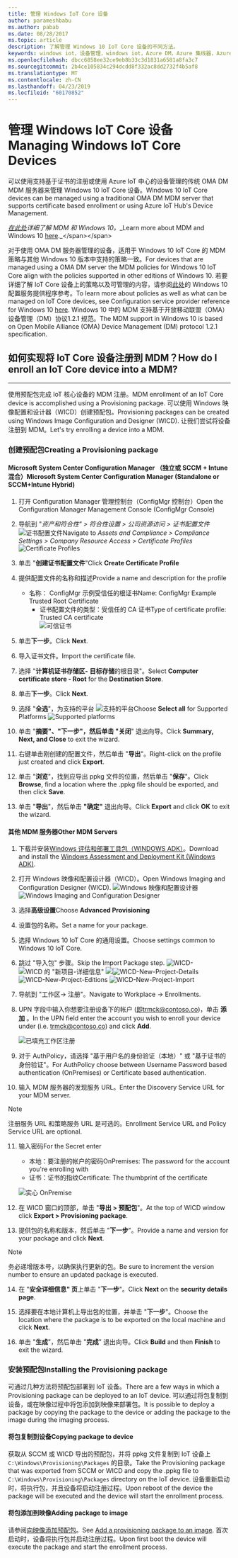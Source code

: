 ```yaml
---
title: 管理 Windows IoT Core 设备
author: parameshbabu
ms.author: pabab
ms.date: 08/28/2017
ms.topic: article
description: 了解管理 Windows 10 IoT Core 设备的不同方法。
keywords: windows iot，设备管理，windows iot，Azure DM，Azure 集线器，Azure IoT
ms.openlocfilehash: dbcc6858ee32ce9eb8b33c3d1831a6581a8fa3c7
ms.sourcegitcommit: 2b4ce105834c294dcdd8f332ac8dd2732f4b5af8
ms.translationtype: MT
ms.contentlocale: zh-CN
ms.lasthandoff: 04/23/2019
ms.locfileid: "60170852"
---
```

# <a name="managing-windows-iot-core-devices"></a><span data-ttu-id="09f62-104">管理 Windows IoT Core 设备</span><span class="sxs-lookup"><span data-stu-id="09f62-104">Managing Windows IoT Core Devices</span></span>

<span data-ttu-id="09f62-105">可以使用支持基于证书的注册或使用 Azure IoT 中心的设备管理的传统 OMA DM MDM 服务器来管理 Windows 10 IoT Core 设备。</span><span class="sxs-lookup"><span data-stu-id="09f62-105">Windows 10 IoT Core devices can be managed using a traditional OMA DM MDM server that supports certificate based enrollment or using Azure IoT Hub's Device Management.</span></span>  

 <span data-ttu-id="09f62-106">_[在此处](https://msdn.microsoft.com/library/windows/hardware/dn914769(v=vs.85).aspx)详细了解 MDM 和 Windows 10。_</span><span class="sxs-lookup"><span data-stu-id="09f62-106">_Learn more about MDM and Windows 10 [here](https://msdn.microsoft.com/library/windows/hardware/dn914769(v=vs.85).aspx)._</span></span>  

<span data-ttu-id="09f62-107">对于使用 OMA DM 服务器管理的设备，适用于 Windows 10 IoT Core 的 MDM 策略与其他 Windows 10 版本中支持的策略一致。</span><span class="sxs-lookup"><span data-stu-id="09f62-107">For devices that are managed using a OMA DM server the MDM policies for Windows 10 IoT Core align with the policies supported in other editions of Windows 10.</span></span> <span data-ttu-id="09f62-108">若要详细了解 IoT Core 设备上的策略以及可管理的内容，请参阅[此处](https://aka.ms/csplist)的 Windows 10 配置服务提供程序参考。</span><span class="sxs-lookup"><span data-stu-id="09f62-108">To learn more about policies as well as what can be managed on IoT Core devices, see Configuration service provider reference for Windows 10 [here](https://aka.ms/csplist).</span></span> <span data-ttu-id="09f62-109">Windows 10 中的 MDM 支持基于开放移动联盟（OMA）设备管理（DM）协议1.2.1 规范。</span><span class="sxs-lookup"><span data-stu-id="09f62-109">The MDM support in Windows 10 is based on Open Mobile Alliance (OMA) Device Management (DM) protocol 1.2.1 specification.</span></span>

## <a name="how-do-i-enroll-an-iot-core-device-into-a-mdm"></a><span data-ttu-id="09f62-110">如何实现将 IoT Core 设备注册到 MDM？</span><span class="sxs-lookup"><span data-stu-id="09f62-110">How do I enroll an IoT Core device into a MDM?</span></span>
___
<span data-ttu-id="09f62-111">使用预配包完成 IoT 核心设备的 MDM 注册。</span><span class="sxs-lookup"><span data-stu-id="09f62-111">MDM enrollment of an IoT Core device is accomplished using a Provisioning package.</span></span> <span data-ttu-id="09f62-112">可以使用 Windows 映像配置和设计器（WICD）创建预配包。</span><span class="sxs-lookup"><span data-stu-id="09f62-112">Provisioning packages can be created using Windows Image Configuration and Designer (WICD).</span></span> <span data-ttu-id="09f62-113">让我们尝试将设备注册到 MDM。</span><span class="sxs-lookup"><span data-stu-id="09f62-113">Let's try enrolling a device into a MDM.</span></span>

### <a name="creating-a-provisioning-package"></a><span data-ttu-id="09f62-114">创建预配包</span><span class="sxs-lookup"><span data-stu-id="09f62-114">Creating a Provisioning package</span></span>

#### <a name="microsoft-system-center-configuration-manager-standalone-or-sccmintune-hybrid"></a><span data-ttu-id="09f62-115">Microsoft System Center Configuration Manager （独立或 SCCM + Intune 混合）</span><span class="sxs-lookup"><span data-stu-id="09f62-115">Microsoft System Center Configuration Manager (Standalone or SCCM+Intune Hybrid)</span></span>

1. <span data-ttu-id="09f62-116">打开 Configuration Manager 管理控制台（ConfigMgr 控制台）</span><span class="sxs-lookup"><span data-stu-id="09f62-116">Open the Configuration Manager Management Console (ConfigMgr Console)</span></span>

2. <span data-ttu-id="09f62-117">导航到 "_资产和符合性" > 符合性设置 > 公司资源访问 > 证书配置文件_
   ![证书配置文件](../media/ManagingDevices/ConfigMgr-Certificate-Profiles.PNG)</span><span class="sxs-lookup"><span data-stu-id="09f62-117">Navigate to _Assets and Compliance > Compliance Settings > Company Resource Access > Certificate Profiles_
![Certificate Profiles](../media/ManagingDevices/ConfigMgr-Certificate-Profiles.PNG)</span></span>

3. <span data-ttu-id="09f62-118">单击 "**创建证书配置文件**"</span><span class="sxs-lookup"><span data-stu-id="09f62-118">Click **Create Certificate Profile**</span></span>

4. <span data-ttu-id="09f62-119">提供配置文件的名称和描述</span><span class="sxs-lookup"><span data-stu-id="09f62-119">Provide a name and description for the profile</span></span>
   - <span data-ttu-id="09f62-120">名称： ConfigMgr 示例受信任的根证书</span><span class="sxs-lookup"><span data-stu-id="09f62-120">Name: ConfigMgr Example Trusted Root Certificate</span></span>
     - <span data-ttu-id="09f62-121">证书配置文件的类型：受信任的 CA 证书</span><span class="sxs-lookup"><span data-stu-id="09f62-121">Type of certificate profile: Trusted CA certificate</span></span>  
     ![可信证书](../media/ManagingDevices/ConfigMgr-Certificate-Profiles-Wizard.png)

5. <span data-ttu-id="09f62-123">单击**下一步**。</span><span class="sxs-lookup"><span data-stu-id="09f62-123">Click **Next**.</span></span>

6. <span data-ttu-id="09f62-124">导入证书文件。</span><span class="sxs-lookup"><span data-stu-id="09f62-124">Import the certificate file.</span></span>

7. <span data-ttu-id="09f62-125">选择 "**计算机证书存储区-** **目标存储**的根目录"。</span><span class="sxs-lookup"><span data-stu-id="09f62-125">Select **Computer certificate store - Root** for the **Destination Store**.</span></span>

8. <span data-ttu-id="09f62-126">单击**下一步**。</span><span class="sxs-lookup"><span data-stu-id="09f62-126">Click **Next**.</span></span>

9. <span data-ttu-id="09f62-127">选择 "**全选**"，为支持的平台 ![支持的平台](../media/ManagingDevices/ConfigMgr-Certificate-Profiles-Wizard-Supported-Platforms.png)</span><span class="sxs-lookup"><span data-stu-id="09f62-127">Choose **Select all** for Supported Platforms ![Supported platforms](../media/ManagingDevices/ConfigMgr-Certificate-Profiles-Wizard-Supported-Platforms.png)</span></span>

10. <span data-ttu-id="09f62-128">单击 "**摘要"、"下一步"，然后单击 "关闭**" 退出向导。</span><span class="sxs-lookup"><span data-stu-id="09f62-128">Click **Summary, Next, and Close** to exit the wizard.</span></span>

11. <span data-ttu-id="09f62-129">右键单击刚创建的配置文件，然后单击 "**导出**"。</span><span class="sxs-lookup"><span data-stu-id="09f62-129">Right-click on the profile just created and click **Export**.</span></span>

12. <span data-ttu-id="09f62-130">单击 "**浏览**"，找到应导出 ppkg 文件的位置，然后单击 "**保存**"。</span><span class="sxs-lookup"><span data-stu-id="09f62-130">Click **Browse**, find a location where the .ppkg file should be exported, and then click **Save**.</span></span>

13. <span data-ttu-id="09f62-131">单击 "**导出**"，然后单击 **"确定"** 退出向导。</span><span class="sxs-lookup"><span data-stu-id="09f62-131">Click **Export** and click **OK** to exit the wizard.</span></span>

#### <a name="other-mdm-servers"></a><span data-ttu-id="09f62-132">其他 MDM 服务器</span><span class="sxs-lookup"><span data-stu-id="09f62-132">Other MDM Servers</span></span>

1. <span data-ttu-id="09f62-133">下载并安装[Windows 评估和部署工具包（WINDOWS ADK）](https://developer.microsoft.com/windows/hardware/windows-assessment-deployment-kit)。</span><span class="sxs-lookup"><span data-stu-id="09f62-133">Download and install the [Windows Assessment and Deployment Kit (Windows ADK)](https://developer.microsoft.com/windows/hardware/windows-assessment-deployment-kit).</span></span>

2. <span data-ttu-id="09f62-134">打开 Windows 映像和配置设计器（WICD）。</span><span class="sxs-lookup"><span data-stu-id="09f62-134">Open Windows Imaging and Configuration Designer (WICD).</span></span>
   <span data-ttu-id="09f62-135">![Windows 映像和配置设计器](../media/ManagingDevices/WICD-Start-Page.png)</span><span class="sxs-lookup"><span data-stu-id="09f62-135">![Windows Imaging and Configuration Designer](../media/ManagingDevices/WICD-Start-Page.png)</span></span>

3. <span data-ttu-id="09f62-136">选择**高级设置**</span><span class="sxs-lookup"><span data-stu-id="09f62-136">Choose **Advanced Provisioning**</span></span>

4. <span data-ttu-id="09f62-137">设置包的名称。</span><span class="sxs-lookup"><span data-stu-id="09f62-137">Set a name for your package.</span></span>

5. <span data-ttu-id="09f62-138">选择 Windows 10 IoT Core 的通用设置。</span><span class="sxs-lookup"><span data-stu-id="09f62-138">Choose settings common to Windows 10 IoT Core.</span></span>

6. <span data-ttu-id="09f62-139">跳过 "导入包" 步骤。</span><span class="sxs-lookup"><span data-stu-id="09f62-139">Skip the Import Package step.</span></span>
   <span data-ttu-id="09f62-140">![WICD-](../media/ManagingDevices/WICD-Advanced-Provisioning-New-Project-Details.PNG) 
   ![WICD 的 "新项目-详细信息"](../media/ManagingDevices/WICD-Advanced-Provisioning-New-Project-Editions.PNG) 
   ![](../media/ManagingDevices/WICD-Advanced-Provisioning-New-Project-Import.PNG)</span><span class="sxs-lookup"><span data-stu-id="09f62-140">![WICD-New-Project-Details](../media/ManagingDevices/WICD-Advanced-Provisioning-New-Project-Details.PNG) 
![WICD-New-Project-Editions](../media/ManagingDevices/WICD-Advanced-Provisioning-New-Project-Editions.PNG) 
![WICD-New-Project-Import](../media/ManagingDevices/WICD-Advanced-Provisioning-New-Project-Import.PNG)</span></span>

7. <span data-ttu-id="09f62-141">导航到 "工作区-> 注册"。</span><span class="sxs-lookup"><span data-stu-id="09f62-141">Navigate to Workplace -> Enrollments.</span></span>

8. <span data-ttu-id="09f62-142">UPN 字段中输入你想要注册设备下的帐户 (即trmck@contoso.co)，单击 **添加** 。</span><span class="sxs-lookup"><span data-stu-id="09f62-142">In the UPN field enter the account you wish to enroll your device under (i.e. trmck@contoso.co) and click **Add**.</span></span>

   ![已填充工作区注册](../media/ManagingDevices/WICD-Workplace-Enrollments-UPN-Filled.png)

9. <span data-ttu-id="09f62-144">对于 AuthPolicy，请选择 "基于用户名的身份验证（本地）" 或 "基于证书的身份验证"。</span><span class="sxs-lookup"><span data-stu-id="09f62-144">For AuthPolicy choose between Username Password based authentication (OnPremises) or Certificate based authentication.</span></span>

10. <span data-ttu-id="09f62-145">输入 MDM 服务器的发现服务 URL。</span><span class="sxs-lookup"><span data-stu-id="09f62-145">Enter the Discovery Service URL for your MDM server.</span></span>

> [!NOTE]
> <span data-ttu-id="09f62-146">注册服务 URL 和策略服务 URL 是可选的。</span><span class="sxs-lookup"><span data-stu-id="09f62-146">Enrollment Service URL and Policy Service URL are optional.</span></span>

11. <span data-ttu-id="09f62-147">输入密码</span><span class="sxs-lookup"><span data-stu-id="09f62-147">For the Secret enter</span></span>  
    - <span data-ttu-id="09f62-148">本地：要注册的帐户的密码</span><span class="sxs-lookup"><span data-stu-id="09f62-148">OnPremises: The password for the account you're enrolling with</span></span>  
    - <span data-ttu-id="09f62-149">证书：证书的指纹</span><span class="sxs-lookup"><span data-stu-id="09f62-149">Certificate: The thumbprint of the certificate</span></span>
    
    ![实心 OnPremise](../media/ManagingDevices/WICD-Workplace-Enrollments-UPN-Details-Filled-Premise.png)  

12. <span data-ttu-id="09f62-151">在 WICD 窗口的顶部，单击 "**导出 > 预配包**"。</span><span class="sxs-lookup"><span data-stu-id="09f62-151">At the top of WICD window click **Export > Provisioning package**.</span></span>

13. <span data-ttu-id="09f62-152">提供包的名称和版本，然后单击 "**下一步**"。</span><span class="sxs-lookup"><span data-stu-id="09f62-152">Provide a name and version for your package and click **Next**.</span></span> 

> [!NOTE]
> <span data-ttu-id="09f62-153">务必递增版本号，以确保执行更新的包。</span><span class="sxs-lookup"><span data-stu-id="09f62-153">Be sure to increment the version number to ensure an updated package is executed.</span></span>

14. <span data-ttu-id="09f62-154">在 "**安全详细信息" 页**上单击 "**下一步**"。</span><span class="sxs-lookup"><span data-stu-id="09f62-154">Click **Next** on the **security details page**.</span></span>

15. <span data-ttu-id="09f62-155">选择要在本地计算机上导出包的位置，并单击 "**下一步**"。</span><span class="sxs-lookup"><span data-stu-id="09f62-155">Choose the location where the package is to be exported on the local machine and click **Next**.</span></span>

16. <span data-ttu-id="09f62-156">单击 "**生成**"，然后单击 "**完成**" 退出向导。</span><span class="sxs-lookup"><span data-stu-id="09f62-156">Click **Build** and then **Finish** to exit the wizard.</span></span>

### <a name="installing-the-provisioning-package"></a><span data-ttu-id="09f62-157">安装预配包</span><span class="sxs-lookup"><span data-stu-id="09f62-157">Installing the Provisioning package</span></span>

<span data-ttu-id="09f62-158">可通过几种方法将预配包部署到 IoT 设备。</span><span class="sxs-lookup"><span data-stu-id="09f62-158">There are a few ways in which a Provisioning package can be deployed to an IoT device.</span></span> <span data-ttu-id="09f62-159">可以通过将包复制到设备，或在映像过程中将包添加到映像来部署包。</span><span class="sxs-lookup"><span data-stu-id="09f62-159">It is possible to deploy a package by copying the package to the device or adding the package to the image during the imaging process.</span></span>

#### <a name="copying-package-to-device"></a><span data-ttu-id="09f62-160">将包复制到设备</span><span class="sxs-lookup"><span data-stu-id="09f62-160">Copying package to device</span></span>

<span data-ttu-id="09f62-161">获取从 SCCM 或 WICD 导出的预配包，并将 ppkg 文件复制到 IoT 设备上 `C:\Windows\Provisioning\Packages` 的目录。</span><span class="sxs-lookup"><span data-stu-id="09f62-161">Take the Provisioning package that was exported from SCCM or WICD and copy the .ppkg file to `C:\Windows\Provisioning\Packages` directory on the IoT device.</span></span> <span data-ttu-id="09f62-162">设备重新启动时，将执行包，并且设备将启动注册过程。</span><span class="sxs-lookup"><span data-stu-id="09f62-162">Upon reboot of the device the package will be executed and the device will start the enrollment process.</span></span>

#### <a name="adding-package-to-image"></a><span data-ttu-id="09f62-163">将包添加到映像</span><span class="sxs-lookup"><span data-stu-id="09f62-163">Adding package to image</span></span>

<span data-ttu-id="09f62-164">请参阅[向映像添加预配包](https://docs.microsoft.com/windows-hardware/manufacture/iot/add-a-provisioning-package-to-an-image)。</span><span class="sxs-lookup"><span data-stu-id="09f62-164">See [Add a provisioning package to an image](https://docs.microsoft.com/windows-hardware/manufacture/iot/add-a-provisioning-package-to-an-image).</span></span> <span data-ttu-id="09f62-165">首次启动时，设备将执行包并启动注册过程。</span><span class="sxs-lookup"><span data-stu-id="09f62-165">Upon first boot the device will execute the package and start the enrollment process.</span></span>
